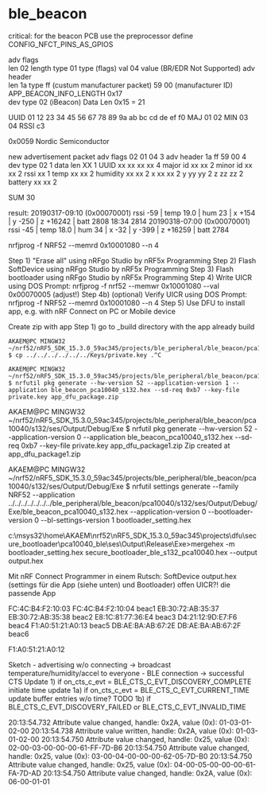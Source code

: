 # ble_beacon

critical:
for the beacon PCB use the preprocessor define CONFIG_NFCT_PINS_AS_GPIOS

adv flags	
	len	 	02 				length
	type 	01 				type (flags)
	val 	04 				value (BR/EDR Not Supported)
adv header	
	len 	1a 
	type 	ff 				(custum manufacturer packet)
			59 00 			(manufacturer ID)
																APP_BEACON_INFO_LENGTH 0x17			
dev type	02  (iBeacon)
Data Len	0x15  = 21

UUID 		01 12 23 34 45 56 67 78 89 9a ab bc cd de ef f0
MAJ 		01 02
MIN			03 04 
RSSI		c3


0x0059	Nordic Semiconductor


new advertisement packet
adv flags		02 01 04			3
adv header		1a ff 59 00			4
dev type		02					1
data len		XX					1
UUID			xx xx xx xx			4
major id		xx xx				2
minor id 		xx xx				2
rssi			xx					1
temp			xx xx				2
humidity		xx xx				2
x				xx xx				2
y				yy yy				2
z				zz zz				2
battery			xx xx				2

SUM									30

result:
20190317-09:10 (0x00070001) rssi -59 | temp  19.0 | hum  23 | x   +154 | y   -250 | z +16242 | batt 2808
18:34	2814
20190318-07:00 (0x00070001) rssi -45 | temp  18.0 | hum  34 | x    -32 | y   -399 | z +16259 | batt 2784

nrfjprog -f NRF52 --memrd 0x10001080 --n 4


Step 1)	 "Erase all" using nRFgo Studio by nRF5x Programming 
Step 2)  Flash SoftDevice using nRFgo Studio by nRF5x Programming 
Step 3)  Flash bootloader using nRFgo Studio by nRF5x Programming 
Step 4)  Write UICR using DOS Prompt: nrfjprog -f nrf52 --memwr 0x10001080 --val 0x00070005 (adjust!)
Step 4b) (optional) Verify UICR using DOS Prompt: nrfjprog -f NRF52 --memrd 0x10001080 --n 4
Step 5)  Use DFU to install app, e.g. with nRF Connect on PC or Mobile device

Create zip with app
Step 1) go to _build directory with the app already build

	AKAEM@PC MINGW32 ~/nrf52/nRF5_SDK_15.3.0_59ac345/projects/ble_peripheral/ble_beacon/pca10040/s132/ses/Output/Release/Exe
	$ cp ../../../../../../Keys/private.key .^C

	AKAEM@PC MINGW32 ~/nrf52/nRF5_SDK_15.3.0_59ac345/projects/ble_peripheral/ble_beacon/pca10040/s132/ses/Output/Release/Exe
	$ nrfutil pkg generate --hw-version 52 --application-version 1 --application ble_beacon_pca10040_s132.hex --sd-req 0xb7 --key-file private.key app_dfu_package.zip


AKAEM@PC MINGW32 ~/nrf52/nRF5_SDK_15.3.0_59ac345/projects/ble_peripheral/ble_beacon/pca10040/s132/ses/Output/Debug/Exe
$ nrfutil pkg generate --hw-version 52 --application-version 0 --application ble_beacon_pca10040_s132.hex --sd-req 0xb7 --key-file private.key app_dfu_package1.zip
Zip created at app_dfu_package1.zip

AKAEM@PC MINGW32 ~/nrf52/nRF5_SDK_15.3.0_59ac345/projects/ble_peripheral/ble_beacon/pca10040/s132/ses/Output/Debug/Exe
$ nrfutil settings generate --family NRF52 --application ../../../../../../../ble_peripheral/ble_beacon/pca10040/s132/ses/Output/Debug/Exe/ble_beacon_pca10040_s132.hex --application-version 0 --bootloader-version 0 --bl-settings-version 1 bootloader_setting.hex

c:\msys32\home\AKAEM\nrf52\nRF5_SDK_15.3.0_59ac345\projects\dfu\secure_bootloader\pca10040_ble\ses\Output\Release\Exe>mergehex -m bootloader_setting.hex secure_bootloader_ble_s132_pca10040.hex --output output.hex

Mit nRF Connect Programmer in einem Rutsch:
	SoftDevice
	output.hex (settings für die App (siehe unten) und Bootloader)
	offen UICR?!
	die passende App
	

FC:4C:B4:F2:10:03	FC:4C:B4:F2:10:04	beac1
EB:30:72:AB:35:37	EB:30:72:AB:35:38 	beac2
E8:1C:81:77:36:E4	beac3
D4:21:12:9D:E7:F6	beac4
F1:A0:51:21:A0:13	beac5
DB:AE:BA:AB:67:2E	DB:AE:BA:AB:67:2F	beac6

F1:A0:51:21:A0:12

Sketch
	- advertising w/o connecting -> broadcast temperature/humidity/accel to everyone
	- BLE connection -> successful
		CTS Update
		1) if on_cts_c_evt = BLE_CTS_C_EVT_DISCOVERY_COMPLETE 
			initiate time update
		1a) if on_cts_c_evt = BLE_CTS_C_EVT_CURRENT_TIME
			update buffer entries w/o time? TODO
		1b) if BLE_CTS_C_EVT_DISCOVERY_FAILED or BLE_CTS_C_EVT_INVALID_TIME
		
		

20:13:54.732	Attribute value changed, handle: 0x2A, value (0x): 01-03-01-02-00
20:13:54.738	Attribute value written, handle: 0x2A, value (0x): 01-03-01-02-00
20:13:54.750	Attribute value changed, handle: 0x25, value (0x): 02-00-03-00-00-00-61-FF-7D-B6
20:13:54.750	Attribute value changed, handle: 0x25, value (0x): 03-00-04-00-00-00-62-05-7D-B0
20:13:54.750	Attribute value changed, handle: 0x25, value (0x): 04-00-05-00-00-00-61-FA-7D-AD
20:13:54.750	Attribute value changed, handle: 0x2A, value (0x): 06-00-01-01
			
			
			
			
			
			
			
			
			
			
			
			


